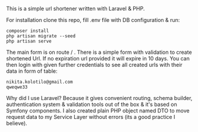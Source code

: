 This is a simple url shortener written with Laravel & PHP.

For installation clone this repo, fill .env file with DB configuration & run:
```
composer install
php artisan migrate --seed
php artisan serve
```

The main form is on route / . There is a simple form with validation to create shortened Url.
If no expiration url provided it will expire in 10 days.
You can then login with given further credentials to see all created urls with their data in form of table:
```
nikita.kolotilo@gmail.com
qweqwe33
```

Why did I use Laravel? Because it gives convenient routing, schema builder, authentication system & validation tools out of the box & it's based on Symfony components.
I also created plain PHP object named DTO to move request data to my Service Layer without errors (its a good practice I believe).
